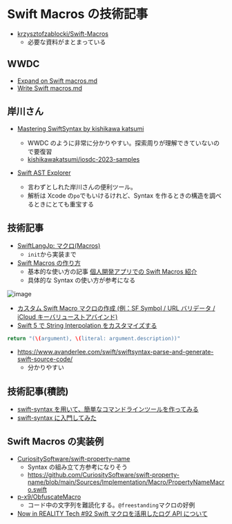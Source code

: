 # Swift Macros の技術記事

- [krzysztofzablocki/Swift\-Macros](https://github.com/krzysztofzablocki/Swift-Macros?tab=readme-ov-file)
  - 必要な資料がまとまっている

## WWDC

- [Expand on Swift macros\.md](https://github.com/pommdau/swift-studying-public/blob/main/wwdc2023/Expand%20on%20Swift%20macros.md)
- [Write Swift macros\.md](https://github.com/pommdau/swift-studying-public/blob/main/wwdc2023/Write%20Swift%20macros.md)

## 岸川さん

- [Mastering SwiftSyntax by kishikawa katsumi](https://fortee.jp/iosdc-japan-2023/proposal/da53c5df-a243-46b1-a3e2-c35dd9fdda11)
  - WWDC のように非常に分かりやすい。探索周りが理解できていないので要復習
  - [kishikawakatsumi/iosdc\-2023\-samples](https://github.com/kishikawakatsumi/iosdc-2023-samples)
- [Swift AST Explorer](https://swift-ast-explorer.com/)

  - 言わずとしれた岸川さんの便利ツール。
  - 解析は Xcode の`po`でもいけるけれど、Syntax を作るときの構造を調べるときにとても重宝する

## 技術記事

- [SwiftLangJp: マクロ\(Macros\)](https://www.swiftlangjp.com/language-guide/macros.html#%E3%83%9E%E3%82%AF%E3%83%AD%E3%81%AE%E5%AE%9F%E8%A3%85)
  - `init`から実装まで
- [Swift Macros の作り方](https://buildersbox.corp-sansan.com/entry/2024/03/13/110000)
  - 基本的な使い方の記事
    [個人開発アプリでの Swift Macros 紹介](https://speakerdeck.com/swiftty/ge-ren-kai-fa-ahuriteno-swift-macros-shao-jie)
  - 具体的な Syntax の使い方が参考になる

![image](https://i.imgur.com/EujMrln.png)

- [カスタム Swift Macro マクロの作成 \(例：SF Symbol / URL バリデータ / iCloud キーバリューストアバインド\)](https://qiita.com/mashunzhe/items/40a5b1270c514606adcc)
- [Swift 5 で String Interpolation をカスタマイズする](https://qiita.com/mishimay/items/b4503b00134c26fb8f53)

```swift
return "(\(argument), \(literal: argument.description))"
```

- https://www.avanderlee.com/swift/swiftsyntax-parse-and-generate-swift-source-code/
  - 分かりやすい

## 技術記事(積読)

- [swift\-syntax を用いて、簡単なコマンドラインツールを作ってみる](https://zenn.dev/oks/articles/2dcd28a22d4ba6)
- [swift\-syntax に入門してみた](https://qiita.com/fuziki/items/9869ab54ba95e9fc3c3a#buildtoolplugin-%E3%82%92%E4%BD%9C%E6%88%90%E3%81%97%E3%81%A6%E3%81%BF%E3%81%9F)

## Swift Macros の実装例

- [CuriositySoftware/swift\-property\-name](https://github.com/CuriositySoftware/swift-property-name)
  - Syntax の組み立て方参考になりそう
  - https://github.com/CuriositySoftware/swift-property-name/blob/main/Sources/Implementation/Macro/PropertyNameMacro.swift
- [p\-x9/ObfuscateMacro](https://github.com/p-x9/ObfuscateMacro)
  - コード中の文字列を難読化する。`@freestanding`マクロの好例
- [Now in REALITY Tech \#92 Swift マクロを活用したログ API について](https://note.com/reality_eng/n/n913ce7ded7d5)
